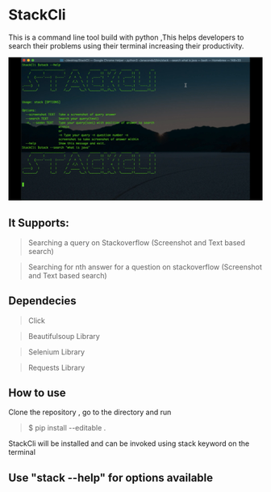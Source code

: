 # StackCli 
This is a command line tool build with python ,This helps developers to search their problems using their terminal 	   increasing their productivity.

![Alt text](./screenshot.png?raw=true "StackCLI")  <br />

## It Supports: 
> Searching a query on Stackoverflow (Screenshot and Text based search)

> Searching for nth answer for a question on stackoverflow (Screenshot and Text based search)


## Dependecies
> Click

> Beautifulsoup Library 

> Selenium Library

> Requests Library


## How to use
Clone the repository , go to the directory and run 
> $ pip install --editable .

StackCli will be installed and can be invoked using stack keyword on the terminal


## Use "stack --help" for options available
